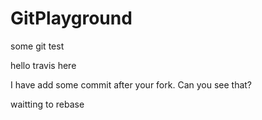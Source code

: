# GitPlayground
some git test

hello travis here

I have add some commit after your fork. Can you see that?

waitting to rebase
